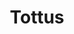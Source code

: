 ---
title: "Tottus"
url: /vina-del-mar/tottus-avenida-benjamin-vicuna-mackenna/
shop: supermercado
---